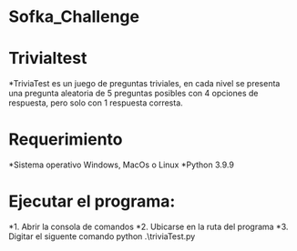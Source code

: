 # Sofka_Challenge

# Trivialtest
*TriviaTest es un juego de preguntas triviales, en cada nivel se presenta una pregunta aleatoria de 5 preguntas posibles   con 4 opciones de respuesta, pero  solo con 1 respuesta corresta.

# Requerimiento
*Sistema operativo Windows, MacOs  o Linux
*Python 3.9.9

# Ejecutar el programa:  
*1. Abrir la consola de comandos 
*2. Ubicarse en la ruta del programa 
*3. Digitar el siguente comando python .\triviaTest.py

